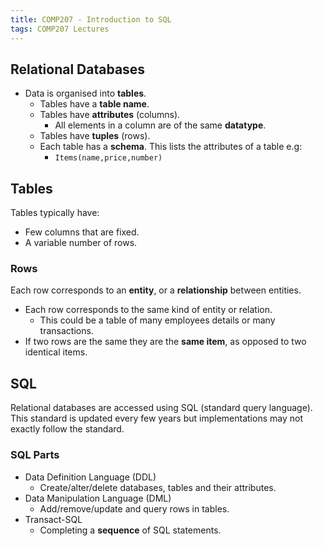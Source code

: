 ```yaml
---
title: COMP207 - Introduction to SQL
tags: COMP207 Lectures
---
```


## Relational Databases

* Data is organised into **tables**.
	* Tables have a **table name**.
	* Tables have **attributes** (columns).
		* All elements in a column are of the same **datatype**.
	* Tables have **tuples** (rows).
	* Each table has a **schema**. This lists the attributes of a table e.g:
		* `Items(name,price,number)`

## Tables
Tables typically have:

* Few columns that are fixed.
* A variable number of rows.

### Rows
Each row corresponds to an **entity**, or a **relationship** between entities.

* Each row corresponds to the same kind of entity or relation.
	* This could be a table of many employees details or many transactions.
* If two rows are the same they are the **same item**, as opposed to two identical items.

## SQL
Relational databases are accessed using SQL (standard query language). This standard is updated every few years but implementations may not exactly follow the standard.

### SQL Parts

* Data Definition Language (DDL)
	* Create/alter/delete databases, tables and their attributes.
* Data Manipulation Language (DML)
	* Add/remove/update and query rows in tables.
* Transact-SQL
	* Completing a **sequence** of SQL statements.